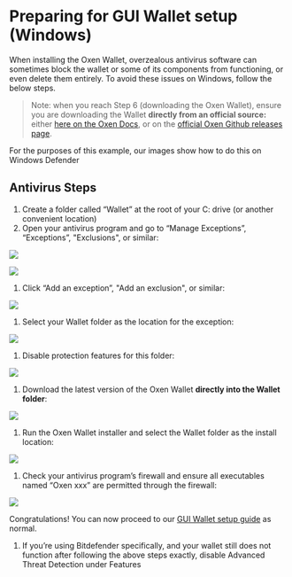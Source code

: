 # Preparing for GUI Wallet setup \(Windows\)

When installing the Oxen Wallet, overzealous antivirus software can sometimes block the wallet or some of its components from functioning, or even delete them entirely. To avoid these issues on Windows, follow the below steps.

> Note: when you reach Step 6 \(downloading the Oxen Wallet\), ensure you are downloading the Wallet **directly from an official source:** either [here on the Oxen Docs](../../downloads.md), or on the [official Oxen Github releases page](https://github.com/oxen-io/oxen-electron-gui-wallet/releases/).

For the purposes of this example, our images show how to do this on Windows Defender

## Antivirus Steps

1. Create a folder called “Wallet” at the root of your C: drive \(or another convenient location\)
2. Open your antivirus program and go to “Manage Exceptions”, “Exceptions”, "Exclusions", or similar:

![](../../.gitbook/assets/1%20%281%29.png)

![](../../.gitbook/assets/2.png)

1. Click “Add an exception”, "Add an exclusion", or similar:

![](../../.gitbook/assets/3.png)

1. Select your Wallet folder as the location for the exception:

![](../../.gitbook/assets/4.png)

1. Disable protection features for this folder:

![](../../.gitbook/assets/5.png)

1. Download the latest version of the Oxen Wallet **directly into the Wallet folder**:

![](../../.gitbook/assets/6.png)

1. Run the Oxen Wallet installer and select the Wallet folder as the install location:

![](../../.gitbook/assets/7%20%281%29.png)

1. Check your antivirus program’s firewall and ensure all executables named “Oxen xxx” are permitted through the firewall:

![](../../.gitbook/assets/8.png)

Congratulations! You can now proceed to our [GUI Wallet setup guide](gui-wallet-setup.md) as normal.

1. If you’re using Bitdefender specifically, and your wallet still does not function after following the above steps exactly, disable Advanced Threat Detection under Features

